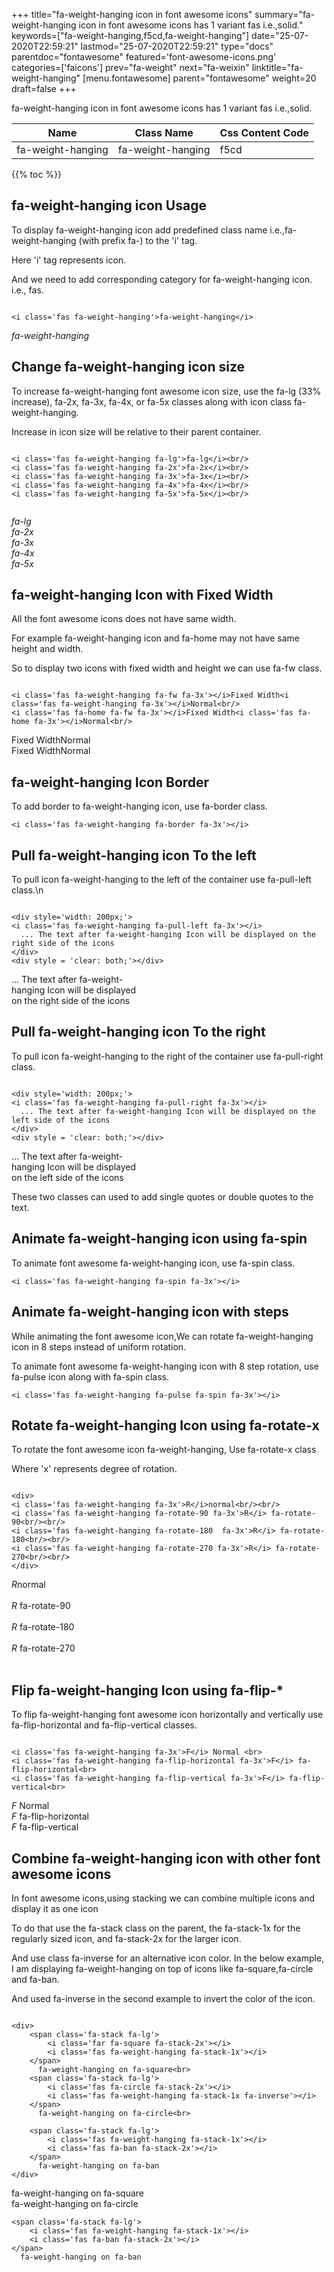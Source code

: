 +++
title="fa-weight-hanging icon in font awesome icons"
summary="fa-weight-hanging icon in font awesome icons has 1 variant fas i.e.,solid."
keywords=["fa-weight-hanging,f5cd,fa-weight-hanging"]
date="25-07-2020T22:59:21"
lastmod="25-07-2020T22:59:21"
type="docs"
parentdoc="fontawesome"
featured='font-awesome-icons.png'
categories=['faicons']
prev="fa-weight"
next="fa-weixin"
linktitle="fa-weight-hanging"
[menu.fontawesome]
parent="fontawesome"
weight=20
draft=false
+++


fa-weight-hanging icon in font awesome icons has 1 variant fas i.e.,solid.

<div class='table-responsive'><table class='table'><thead><tr><th>Name</th><th>Class Name</th><th>Css Content Code</th></tr></thead><tbody><tr><td>fa-weight-hanging</td><td>fa-weight-hanging</td><td>f5cd</td></tr></tbody></table></div>


{{% toc %}}


## fa-weight-hanging icon Usage

To display fa-weight-hanging icon add predefined class name i.e.,fa-weight-hanging (with prefix fa-) to the 'i' tag.

Here 'i' tag represents icon.

And we need to add corresponding category for fa-weight-hanging icon. i.e., fas.


```

<i class='fas fa-weight-hanging'>fa-weight-hanging</i>
```

<i class='fas fa-weight-hanging'>fa-weight-hanging</i>




## Change fa-weight-hanging icon size
To increase fa-weight-hanging font awesome icon size, use the fa-lg (33% increase), fa-2x, fa-3x, fa-4x, or fa-5x classes along with icon class fa-weight-hanging.

Increase in icon size will be relative to their parent container. 

```

<i class='fas fa-weight-hanging fa-lg'>fa-lg</i><br/>
<i class='fas fa-weight-hanging fa-2x'>fa-2x</i><br/>
<i class='fas fa-weight-hanging fa-3x'>fa-3x</i><br/>
<i class='fas fa-weight-hanging fa-4x'>fa-4x</i><br/>
<i class='fas fa-weight-hanging fa-5x'>fa-5x</i><br/>
            
```

<i class='fas fa-weight-hanging fa-lg'>fa-lg</i><br/>
<i class='fas fa-weight-hanging fa-2x'>fa-2x</i><br/>
<i class='fas fa-weight-hanging fa-3x'>fa-3x</i><br/>
<i class='fas fa-weight-hanging fa-4x'>fa-4x</i><br/>
<i class='fas fa-weight-hanging fa-5x'>fa-5x</i><br/>
            



## fa-weight-hanging Icon with Fixed Width 

All the font awesome icons does not have same width.

For example fa-weight-hanging icon and fa-home may not have same height and width.

So to display two icons with fixed width and height we can use fa-fw class.


```

<i class='fas fa-weight-hanging fa-fw fa-3x'></i>Fixed Width<i class='fas fa-weight-hanging fa-3x'></i>Normal<br/>
<i class='fas fa-home fa-fw fa-3x'></i>Fixed Width<i class='fas fa-home fa-3x'></i>Normal<br/>
```

<i class='fas fa-weight-hanging fa-fw fa-3x'></i>Fixed Width<i class='fas fa-weight-hanging fa-3x'></i>Normal<br/>
<i class='fas fa-home fa-fw fa-3x'></i>Fixed Width<i class='fas fa-home fa-3x'></i>Normal<br/>



## fa-weight-hanging Icon Border 

To add border to fa-weight-hanging icon, use fa-border class.


```
<i class='fas fa-weight-hanging fa-border fa-3x'></i>

```
<i class='fas fa-weight-hanging fa-border fa-3x'></i>





## Pull fa-weight-hanging icon To the left

To pull icon fa-weight-hanging to the left of the container use fa-pull-left class.\n

```

<div style='width: 200px;'>
<i class='fas fa-weight-hanging fa-pull-left fa-3x'></i>
  ... The text after fa-weight-hanging Icon will be displayed on the right side of the icons
</div>
<div style = 'clear: both;'></div>
```

<div style='width: 200px;'>
<i class='fas fa-weight-hanging fa-pull-left fa-3x'></i>
  ... The text after fa-weight-hanging Icon will be displayed on the right side of the icons
</div>
<div style = 'clear: both;'></div>




## Pull fa-weight-hanging icon To the right
To pull icon fa-weight-hanging to the right of the container use fa-pull-right class.

```

<div style='width: 200px;'>
<i class='fas fa-weight-hanging fa-pull-right fa-3x'></i>
  ... The text after fa-weight-hanging Icon will be displayed on the left side of the icons
</div>
<div style = 'clear: both;'></div>
```

<div style='width: 200px;'>
<i class='fas fa-weight-hanging fa-pull-right fa-3x'></i>
  ... The text after fa-weight-hanging Icon will be displayed on the left side of the icons
</div>
<div style = 'clear: both;'></div>

These two classes can used to add single quotes or double quotes to the text.


## Animate fa-weight-hanging icon using fa-spin
To animate font awesome fa-weight-hanging icon, use fa-spin class.

```
<i class='fas fa-weight-hanging fa-spin fa-3x'></i>
```
<i class='fas fa-weight-hanging fa-spin fa-3x'></i>




## Animate fa-weight-hanging icon with steps
While animating the font awesome icon,We can rotate fa-weight-hanging icon in 8 steps instead of uniform rotation.

To animate font awesome fa-weight-hanging icon with 8 step rotation, use fa-pulse icon along with fa-spin class.


```
<i class='fas fa-weight-hanging fa-pulse fa-spin fa-3x'></i>

```
<i class='fas fa-weight-hanging fa-pulse fa-spin fa-3x'></i>





## Rotate fa-weight-hanging Icon using fa-rotate-x
To rotate the font awesome icon fa-weight-hanging, Use fa-rotate-x class

Where 'x' represents degree of rotation.


```

<div>
<i class='fas fa-weight-hanging fa-3x'>R</i>normal<br/><br/>
<i class='fas fa-weight-hanging fa-rotate-90 fa-3x'>R</i> fa-rotate-90<br/><br/> 
<i class='fas fa-weight-hanging fa-rotate-180  fa-3x'>R</i> fa-rotate-180<br/><br/> 
<i class='fas fa-weight-hanging fa-rotate-270 fa-3x'>R</i> fa-rotate-270<br/><br/>
</div>
```

<div>
<i class='fas fa-weight-hanging fa-3x'>R</i>normal<br/><br/>
<i class='fas fa-weight-hanging fa-rotate-90 fa-3x'>R</i> fa-rotate-90<br/><br/> 
<i class='fas fa-weight-hanging fa-rotate-180  fa-3x'>R</i> fa-rotate-180<br/><br/> 
<i class='fas fa-weight-hanging fa-rotate-270 fa-3x'>R</i> fa-rotate-270<br/><br/>
</div>




## Flip fa-weight-hanging Icon using fa-flip-*
To flip fa-weight-hanging font awesome icon horizontally and vertically use fa-flip-horizontal and fa-flip-vertical classes. 

```

<i class='fas fa-weight-hanging fa-3x'>F</i> Normal <br>
<i class='fas fa-weight-hanging fa-flip-horizontal fa-3x'>F</i> fa-flip-horizontal<br>
<i class='fas fa-weight-hanging fa-flip-vertical fa-3x'>F</i> fa-flip-vertical<br>
```

<i class='fas fa-weight-hanging fa-3x'>F</i> Normal <br>
<i class='fas fa-weight-hanging fa-flip-horizontal fa-3x'>F</i> fa-flip-horizontal<br>
<i class='fas fa-weight-hanging fa-flip-vertical fa-3x'>F</i> fa-flip-vertical<br>




## Combine fa-weight-hanging icon with other font awesome icons
In font awesome icons,using stacking we can combine multiple icons and display it as one icon 

To do that use the fa-stack class on the parent, the fa-stack-1x for the regularly sized icon, and fa-stack-2x for the larger icon.

And use class fa-inverse for an alternative icon color. 
In the below example, I am displaying fa-weight-hanging on top of icons like fa-square,fa-circle and fa-ban.

And used fa-inverse in the second example to invert the color of the icon.

```

<div>
    <span class='fa-stack fa-lg'>
        <i class='far fa-square fa-stack-2x'></i>
        <i class='fas fa-weight-hanging fa-stack-1x'></i>
    </span>
      fa-weight-hanging on fa-square<br>
    <span class='fa-stack fa-lg'>
        <i class='fas fa-circle fa-stack-2x'></i>
        <i class='fas fa-weight-hanging fa-stack-1x fa-inverse'></i>
    </span>
      fa-weight-hanging on fa-circle<br>

    <span class='fa-stack fa-lg'>
        <i class='fas fa-weight-hanging fa-stack-1x'></i>
        <i class='fas fa-ban fa-stack-2x'></i>
    </span>
      fa-weight-hanging on fa-ban
</div>
```

<div>
    <span class='fa-stack fa-lg'>
        <i class='far fa-square fa-stack-2x'></i>
        <i class='fas fa-weight-hanging fa-stack-1x'></i>
    </span>
      fa-weight-hanging on fa-square<br>
    <span class='fa-stack fa-lg'>
        <i class='fas fa-circle fa-stack-2x'></i>
        <i class='fas fa-weight-hanging fa-stack-1x fa-inverse'></i>
    </span>
      fa-weight-hanging on fa-circle<br>

    <span class='fa-stack fa-lg'>
        <i class='fas fa-weight-hanging fa-stack-1x'></i>
        <i class='fas fa-ban fa-stack-2x'></i>
    </span>
      fa-weight-hanging on fa-ban
</div>






